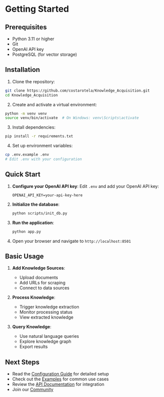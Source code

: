 # Getting Started

## Prerequisites

- Python 3.11 or higher
- Git
- OpenAI API key
- PostgreSQL (for vector storage)

## Installation

1. Clone the repository:
```bash
git clone https://github.com/costarotela/Knowledge_Acquisition.git
cd Knowledge_Acquisition
```

2. Create and activate a virtual environment:
```bash
python -m venv venv
source venv/bin/activate  # On Windows: venv\Scripts\activate
```

3. Install dependencies:
```bash
pip install -r requirements.txt
```

4. Set up environment variables:
```bash
cp .env.example .env
# Edit .env with your configuration
```

## Quick Start

1. **Configure your OpenAI API key**:
   Edit `.env` and add your OpenAI API key:
   ```
   OPENAI_API_KEY=your-api-key-here
   ```

2. **Initialize the database**:
   ```bash
   python scripts/init_db.py
   ```

3. **Run the application**:
   ```bash
   python app.py
   ```

4. Open your browser and navigate to `http://localhost:8501`

## Basic Usage

1. **Add Knowledge Sources**:
   - Upload documents
   - Add URLs for scraping
   - Connect to data sources

2. **Process Knowledge**:
   - Trigger knowledge extraction
   - Monitor processing status
   - View extracted knowledge

3. **Query Knowledge**:
   - Use natural language queries
   - Explore knowledge graph
   - Export results

## Next Steps

- Read the [Configuration Guide](configuration.md) for detailed setup
- Check out the [Examples](examples.md) for common use cases
- Review the [API Documentation](../api/scrapers.md) for integration
- Join our [Community](https://github.com/costarotela/Knowledge_Acquisition/discussions)
